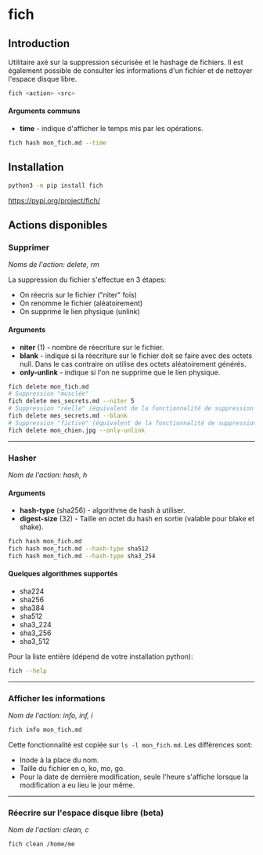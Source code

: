 # fich

## Introduction

Utilitaire axé sur la suppression sécurisée et le hashage de fichiers. 
Il est également possible de consulter les informations d'un fichier et
de nettoyer l'espace disque libre.

```bash
fich <action> <src>
```

#### Arguments communs

* __time__ - indique d'afficher le temps mis par les opérations.

```bash
fich hash mon_fich.md --time
```

## Installation

```bash
python3 -m pip install fich
```

https://pypi.org/project/fich/

## Actions disponibles

### Supprimer

_Noms de l'action: delete, rm_

La suppression du fichier s'effectue en 3 étapes:

* On réecris sur le fichier ("niter" fois)
* On renomme le fichier (aléatoirement)
* On supprime le lien physique (unlink)

#### Arguments

* __niter__ (1) - nombre de réecriture sur le fichier.
* __blank__ - indique si la réecriture sur le fichier doit se faire avec
              des octets null. Dans le cas contraire on utilise des octets 
              aléatoirement générés.
* __only-unlink__ - indique si l'on ne supprime que le lien physique.

```bash
fich delete mon_fich.md
# Suppression "musclée"
fich delete mes_secrets.md --niter 5
# Suppression "réelle" (équivalent de la fonctionnalité de suppression du logiciel bleachbit)
fich delete mes_secrets.md --blank
# Suppression "fictive" (équivalent de la fonctionnalité de suppression de votre système)
fich delete mon_chien.jpg --only-unlink
```

---
### Hasher

_Nom de l'action: hash, h_

#### Arguments

* __hash-type__ (sha256) - algorithme de hash à utiliser.
* __digest-size__ (32) - Taille en octet du hash en sortie (valable pour blake et shake).

```bash
fich hash mon_fich.md
fich hash mon_fich.md --hash-type sha512
fich hash mon_fich.md --hash-type sha3_254
```

#### Quelques algorithmes supportés

* sha224 
* sha256 
* sha384 
* sha512
* sha3_224
* sha3_256
* sha3_512

Pour la liste entière (dépend de votre installation python):

```bash
fich --help
```

---
### Afficher les informations

_Nom de l'action: info, inf, i_

```bash
fich info mon_fich.md
```

Cette fonctionnalité est copiée sur ```ls -l mon_fich.md```. Les différences sont:

* Inode à la place du nom.
* Taille du fichier en o, ko, mo, go.
* Pour la date de dernière modification, seule l'heure s'affiche lorsque la
  modification a eu lieu le jour même.

---
### Réecrire sur l'espace disque libre (beta)

_Nom de l'action: clean, c_

```bash
fich clean /home/me
```

